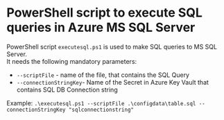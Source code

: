 # PowerShell script to execute SQL queries in Azure MS SQL Server
PowerShell script `executesql.ps1` is used to make SQL queries to MS SQL Server.<br> 
It needs the following mandatory parameters:
* `--scriptFile` - name of the file, that contains the SQL Query
* `--connectionStringKey`- Name of the Secret in Azure Key Vault that contains SQL DB Connection string

Example:
`.\executesql.ps1 --scriptFile .\configdata\table.sql --connectionStringKey "sqlconnectionstring"`
 